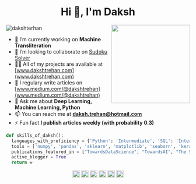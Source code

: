<h1 align="center">Hi 👋, I'm Daksh</h1>
<img align='right' src="https://s7.gifyu.com/images/WhatsApp-Image-2020-07-14-at-11.34.49-1.gif" width="215">
<p align="left"> <img src="https://komarev.com/ghpvc/?username=dakshterhan" alt="dakshterhan" /> </p>

- 🔭 I’m currently working on **Machine Transliteration**
- 👯 I’m looking to collaborate on [Sudoku Solver ](https://github.com/dakshtrehan/Sudoku-Solver)
- 👨‍💻 All of my projects are available at [www.dakshtrehan.com](www.dakshtrehan.com)
- 📝 I regulary write articles on [www.medium.com/@dakshtrehan](www.medium.com/@dakshtrehan)
- 💬 Ask me about **Deep Learning, Machine Learning, Python**
- 📫 You can reach me at **daksh.trehan@hotmail.com**
- ⚡ Fun fact **I publish articles weekly (with probability 0.3)**

```python
def skills_of_daksh():
  languages_with_proficiency = {'Python': 'Intermediate', 'SQL': 'Intermediate', 'Content Writing': 'Intermidiate', 'Tableau': 'Beginner'}
  tools = ['numpy', 'pandas', 'sklearn', 'matplotlib', 'seaborn', 'keras', 'nlp']
  publications_featured_in = ["TowardsDataScience", "TowardsAI", "The Startup", "DataDrivenInvestor", "Gitconnected"]
  active_blogger = True
  return ∞
```


<p align="center">
<a href="https://fb.com/daksh.trehan.9" target="blank"><img align="center" src="https://cdn.jsdelivr.net/npm/simple-icons@3.0.1/icons/facebook.svg" alt="daksh.trehan.9" height="20" width="20" /></a>
<a href="https://twitter.com/@dakshtrehan" target="blank"><img align="center" src="https://cdn.jsdelivr.net/npm/simple-icons@3.0.1/icons/twitter.svg" alt="@dakshtrehan" height="20" width="20" /></a>
<a href="https://instagram.com/_daksh_trehan_" target="blank"><img align="center" src="https://cdn.jsdelivr.net/npm/simple-icons@3.0.1/icons/instagram.svg" alt="/@_daksh_trehan_" height="20" width="20" /></a>
<a href="https://linkedin.com/in/dakshtrehan" target="blank"><img align="center" src="https://cdn.jsdelivr.net/npm/simple-icons@3.0.1/icons/linkedin.svg" alt="www.linkedin.com/in/dakshtrehan" height="20" width="20" /></a>
<a href="https://medium.com/@dakshtrehan" target="blank"><img align="center" src="https://cdn3.iconfinder.com/data/icons/social-media-black-white-2/512/BW_Medium_2_glyph_svg-512.png" alt="@dakshtrehan" height="20" width="20" /></a>
<a href="https://kaggle.com/dakshtrehan" target="blank"><img align="center" src="https://cdn.jsdelivr.net/npm/simple-icons@3.0.1/icons/kaggle.svg" alt="dakshtrehan" height="20" width="20" /></a>

</p>

